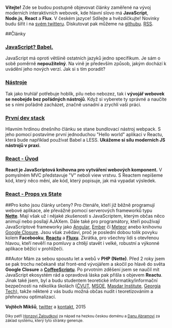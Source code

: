 **Vítejte!** Zde se budou postupně objevovat články zaměřené na vývoj moderních interaktivních webovek, kde hlavní slovo má **JavaScript**, **Node.js**, **React** a **Flux**. V českém jazyce! Sdílejte a hvězdičkujte! Novinky budu šířit i na [svém twitteru](http://twitter.com/vmiksu). Diskutovat pak můžeme na [githubu](http://github.com/tajo/javascript). [RSS](http://www.dzejes.cz/feed.xml).

##Články
### **[JavaScript? Babel.](babel.html)**

JavaScript má oproti většině ostatních jazyků jedno specifikum. Je sám o sobě poměrně **nepoužitelný**. Na vině je především způsob, jakým dochází k uvádění jeho nových verzí. Jak si s tím poradit?

### **[Nástroje](nastroje.html)**

Tak jako truhlář potřebuje hoblík, pilu nebo nebozez, tak i **vývojář webovek se neobejde bez pořádných nástrojů**. Když si vyberete ty správné a naučíte se s nimi pořádně zacházet, značně usnadní a zrychlí vaši práci.

### **[První dev stack](prvni-dev-stack.html)**

Hlavním hrdinou dnešního článku se stane bundlovací nástroj webpack. S jeho pomocí postavíme první jednoduchou "Hello world" aplikaci v Reactu, která bude například používat Babel a LESS. **Ukážeme si sílu moderních JS nástrojů v praxi**.

### **[React - Úvod](react-uvod.html)**

**React je JavaScriptová knihovna pro vytváření webových komponent.** V pomyslném MVC představuje "V" neboli view vrstvu. S Reactem nepíšeme kód, který něco mění, ale kód, který popisuje, jak má vypadat výsledek.

### **[React - Props vs State](react-props-vs-state.html)**

##Pro koho jsou články určeny?
Pro čtenáře, kteří již běžně programují webové aplikace, ale převážně pomocí serverových frameworků typu **[Nette](http://nette.org)**. Mají však už i nějaké zkušenosti s JavaScriptem, kterým občas něco animují nebo posílají AJAXem. Dále také pro programátory, kteří používají JavaScriptové frameworky jako [Angular](http://angularjs.org), [Ember](http://emberjs.com) či [Meteor](https://www.meteor.com) anebo knihovnu [Google Closure](https://developers.google.com/closure/). Jsou však zvědaví, proč je poslední dobou tolik povyku kolem **Facebooku**, **[Reactu](http://reactjs.com)** a **[Fluxu](https://facebook.github.io/flux/)**. Zkrátka, pro všechny lidi s otevřenou hlavou, kteří nevěří na pomluvy a chtějí stavět i velké, robustní a výkonné aplikace běžící v prohlížeči.

##Autor
Mám za sebou spoustu let a webů v **PHP (Nette)**. Před 2 roky jsem se pak trochu nečekaně stal front-end vývojářem a skočil po hlavě do světa **Google Closure** a **[CoffeeScriptu](http://coffeescript.org)**. Po prvotním zděšení jsem se naučil mít JavaScript ekosystém rád a opravdová láska pak přišla s objevem **Reactu**. Jinak také jsem, byl a budu studentem teoretické informatiky/informační bezpečnosti na několika školách ([ČVUT](http://fit.cvut.cz), [MSOE](http://msoe.edu), [Masdar Institute](http://masdar.ac.ae), [Georgia Tech](http://gatech.edu)), takže některé z vás budu možná občas nudit i teoretizováním a přehnanou optimalizací.

**Vojtěch Mikšů**, [twitter](https://twitter.com/vmiksu) a [kontakt](http://miksu.cz), 2015

<small>Díky patří [Honzovi Žaloudkovi](http://janzaloudek.cz/) za nápad na hezkou českou doménu a [Danu Abramovi](http://github.com/gaearon) za základ systému, který tyto stránky generuje.</small>